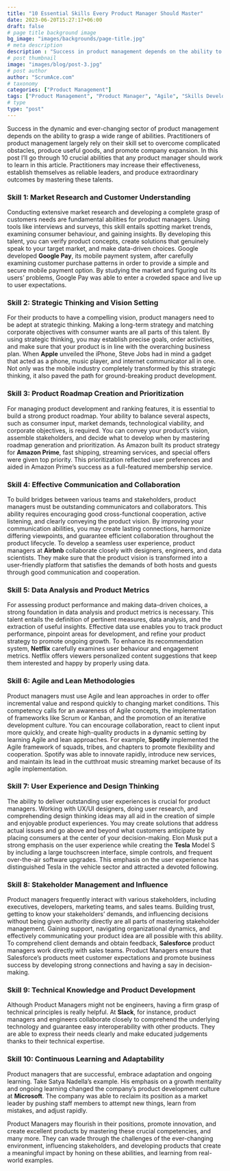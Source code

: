 ```yaml
---
title: "10 Essential Skills Every Product Manager Should Master"
date: 2023-06-20T15:27:17+06:00
draft: false
# page title background image
bg_image: "images/backgrounds/page-title.jpg"
# meta description
description : "Success in product management depends on the ability to grasp a wide range of abilities. "
# post thumbnail
image: "images/blog/post-3.jpg"
# post author
author: "ScrumAce.com"
# taxonomy
categories: ["Product Management"]
tags: ["Product Management", "Product Manager", "Agile", "Skills Development", "Product"]
# type
type: "post"
---
```

Success in the dynamic and ever-changing sector of product management depends on the ability to grasp a wide range of abilities. Practitioners of product management largely rely on their skill set to overcome complicated obstacles, produce useful goods, and promote company expansion. In this post I’ll go through 10 crucial abilities that any product manager should work to learn in this article. Practitioners may increase their effectiveness, establish themselves as reliable leaders, and produce extraordinary outcomes by mastering these talents.

### Skill 1: Market Research and Customer Understanding
Conducting extensive market research and developing a complete grasp of customers needs are fundamental abilities for product managers. Using tools like interviews and surveys, this skill entails spotting market trends, examining consumer behaviour, and gaining insights. By developing this talent, you can verify product concepts, create solutions that genuinely speak to your target market, and make data-driven choices. Google developed **Google Pay**, its mobile payment system, after carefully examining customer purchase patterns in order to provide a simple and secure mobile payment option. By studying the market and figuring out its users’ problems, Google Pay was able to enter a crowded space and live up to user expectations.

### Skill 2: Strategic Thinking and Vision Setting
For their products to have a compelling vision, product managers need to be adept at strategic thinking. Making a long-term strategy and matching corporate objectives with consumer wants are all parts of this talent. By using strategic thinking, you may establish precise goals, order activities, and make sure that your product is in line with the overarching business plan. When **Apple** unveiled the iPhone, Steve Jobs had in mind a gadget that acted as a phone, music player, and internet communicator all in one. Not only was the mobile industry completely transformed by this strategic thinking, it also paved the path for ground-breaking product development.

### Skill 3: Product Roadmap Creation and Prioritization
For managing product development and ranking features, it is essential to build a strong product roadmap. Your ability to balance several aspects, such as consumer input, market demands, technological viability, and corporate objectives, is required. You can convey your product’s vision, assemble stakeholders, and decide what to develop when by mastering roadmap generation and prioritization. As Amazon built its product strategy for **Amazon Prime**, fast shipping, streaming services, and special offers were given top priority. This prioritization reflected user preferences and aided in Amazon Prime’s success as a full-featured membership service.

### Skill 4: Effective Communication and Collaboration
To build bridges between various teams and stakeholders, product managers must be outstanding communicators and collaborators. This ability requires encouraging good cross-functional cooperation, active listening, and clearly conveying the product vision. By improving your communication abilities, you may create lasting connections, harmonize differing viewpoints, and guarantee efficient collaboration throughout the product lifecycle. To develop a seamless user experience, product managers at **Airbnb** collaborate closely with designers, engineers, and data scientists. They make sure that the product vision is transformed into a user-friendly platform that satisfies the demands of both hosts and guests through good communication and cooperation.

### Skill 5: Data Analysis and Product Metrics
For assessing product performance and making data-driven choices, a strong foundation in data analysis and product metrics is necessary. This talent entails the definition of pertinent measures, data analysis, and the extraction of useful insights. Effective data use enables you to track product performance, pinpoint areas for development, and refine your product strategy to promote ongoing growth. To enhance its recommendation system, **Netflix** carefully examines user behaviour and engagement metrics. Netflix offers viewers personalized content suggestions that keep them interested and happy by properly using data.

### Skill 6: Agile and Lean Methodologies
Product managers must use Agile and lean approaches in order to offer incremental value and respond quickly to changing market conditions. This competency calls for an awareness of Agile concepts, the implementation of frameworks like Scrum or Kanban, and the promotion of an iterative development culture. You can encourage collaboration, react to client input more quickly, and create high-quality products in a dynamic setting by learning Agile and lean approaches. For example, **Spotify** implemented the Agile framework of squads, tribes, and chapters to promote flexibility and cooperation. Spotify was able to innovate rapidly, introduce new services, and maintain its lead in the cutthroat music streaming market because of its agile implementation.

### Skill 7: User Experience and Design Thinking
The ability to deliver outstanding user experiences is crucial for product managers. Working with UX/UI designers, doing user research, and comprehending design thinking ideas may all aid in the creation of simple and enjoyable product experiences. You may create solutions that address actual issues and go above and beyond what customers anticipate by placing consumers at the center of your decision-making. Elon Musk put a strong emphasis on the user experience while creating the **Tesla** Model S by including a large touchscreen interface, simple controls, and frequent over-the-air software upgrades. This emphasis on the user experience has distinguished Tesla in the vehicle sector and attracted a devoted following.

### Skill 8: Stakeholder Management and Influence
Product managers frequently interact with various stakeholders, including executives, developers, marketing teams, and sales teams. Building trust, getting to know your stakeholders’ demands, and influencing decisions without being given authority directly are all parts of mastering stakeholder management. Gaining support, navigating organizational dynamics, and effectively communicating your product idea are all possible with this ability. To comprehend client demands and obtain feedback, **Salesforce** product managers work directly with sales teams. Product Managers ensure that Salesforce’s products meet customer expectations and promote business success by developing strong connections and having a say in decision-making.

### Skill 9: Technical Knowledge and Product Development
Although Product Managers might not be engineers, having a firm grasp of technical principles is really helpful. At **Slack**, for instance, product managers and engineers collaborate closely to comprehend the underlying technology and guarantee easy interoperability with other products. They are able to express their needs clearly and make educated judgements thanks to their technical expertise.

### Skill 10: Continuous Learning and Adaptability
Product managers that are successful, embrace adaptation and ongoing learning. Take Satya Nadella’s example. His emphasis on a growth mentality and ongoing learning changed the company’s product development culture at **Microsoft**. The company was able to reclaim its position as a market leader by pushing staff members to attempt new things, learn from mistakes, and adjust rapidly.

Product Managers may flourish in their positions, promote innovation, and create excellent products by mastering these crucial competencies, and many more. They can wade through the challenges of the ever-changing environment, influencing stakeholders, and developing products that create a meaningful impact by honing on these abilities, and learning from real-world examples.